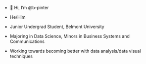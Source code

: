 - 👋 Hi, I’m @b-pinter
- He/Him

- Junior Undergrad Student, Belmont University
- Majoring in Data Science, Minors in Business Systems and Communications
- Working towards becoming better with data analysis/data visual techniques

<!---
b-pinter/b-pinter is a ✨ special ✨ repository because its `README.md` (this file) appears on your GitHub profile.
You can click the Preview link to take a look at your changes.
--->
